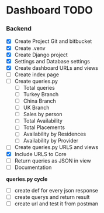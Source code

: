 # Dashboard TODO



### Backend  

- [X] Create Project Git and bitbucket
- [X] Create .venv 
- [X] Create Django project
- [X] Settings and Database settings
- [X] Create dashboard URLs and views
- [ ] Create index page
- [ ] Create queries.py
   - [ ] Total queries
   - [ ] Turkey Branch
   - [ ] China Branch
   - [ ] UK Branch
   - [ ] Sales by person
   - [ ] Total Availability
   - [ ] Total Placements
   - [ ] Availability by Residences
   - [ ] Availability by Provider
- [ ] Create queries.py URLS and views
- [X] Include URLS to Core
- [ ] Return queries as JSON in view
- [ ] Documentation

**queries.py cycle**  
- [ ] create def for every json response
- [ ] create querys and return result
- [ ] create url and test it from postman 
